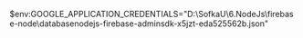 $env:GOOGLE_APPLICATION_CREDENTIALS="D:\SofkaU\6.NodeJs\firebase-node\databasenodejs-firebase-adminsdk-x5jzt-eda525562b.json"
